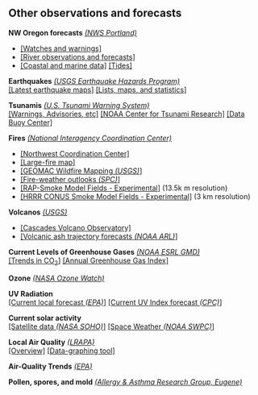 ## Other observations and forecasts ##

**NW Oregon forecasts**
*[(NWS Portland)](http://newweb.wrh.noaa.gov/pqr/)*  

- [[Watches and warnings]](http://www.wrh.noaa.gov/warnings.php?wfo=pqr)
- [[River observations and forecasts]](https://water.weather.gov/ahps2/index.php?wfo=pqr)
- [[Coastal and marine data]](https://www.wrh.noaa.gov/pqr/marine.php) [[Tides]](https://www.wrh.noaa.gov/pqr/tides.php)

**Earthquakes** *[(USGS Earthquake Hazards Program)](https://earthquake.usgs.gov/earthquakes/)*  
[[Latest earthquake maps]](https://earthquake.usgs.gov/earthquakes/map/)
[[Lists, maps, and statistics]](https://earthquake.usgs.gov/earthquakes/browse/)

**Tsunamis** *[(U.S. Tsunami Warning System)](tsunami.gov)*  
[[Warnings, Advisories, etc]](tsunami.gov)
[[NOAA Center for Tsunami Research]](https://nctr.pmel.noaa.gov)
[[Data Buoy Center]](https://www.ndbc.noaa.gov/dart.shtml)

**Fires**  *[(National Interagency Coordination Center)](https://www.nifc.gov/nicc/index.htm)*   

- [[Northwest Coordination Center]](http://gacc.nifc.gov/nwcc/)
- [[Large-fire map]](http://gacc.nifc.gov/nwcc/)  
- [[GEOMAC Wildfire Mapping *(USGS)*]](https://www.geomac.gov/viewer/viewer.shtml)  
- [[Fire-weather outlooks *(SPC)*]](https://www.spc.noaa.gov/products/fire_wx/overview.html)
- [[RAP-Smoke Model Fields - Experimental]](https://rapidrefresh.noaa.gov/RAPsmoke/) (13.5k m resolution) 
- [[HRRR CONUS Smoke Model Fields - Experimental]](https://rapidrefresh.noaa.gov/hrrr/HRRRsmoke/) (3 km resolution)

**Volcanos** *[(USGS)](https://volcanoes.usgs.gov/index.html)*   

- [[Cascades Volcano Observatory]](https://volcanoes.usgs.gov/observatories/cvo/)
- [[Volcanic ash trajectory forecasts *(NOAA ARL)*]](https://www.ready.noaa.gov/ready2-bin/ashcurrent.pl)

**Current Levels of Greenhouse Gases** *[(NOAA ESRL GMD)](https://www.esrl.noaa.gov/gmd/)*  
[[Trends in CO<sub>2</sub>]](https://www.esrl.noaa.gov/gmd/ccgg/trends/)
[[Annual Greenhouse Gas Index]](https://www.esrl.noaa.gov/gmd/aggi/)  

**Ozone**  *[(NASA Ozone Watch)](https://ozonewatch.gsfc.nasa.gov/index.html)*

**UV Radiation**  
[[Current local forecast *(EPA)*]](https://ofmpub.epa.gov/enviro/uv_search_v2?minx=-123.07791089999998&miny=43.999754900000056&maxx=-122.99391089999997&maxy=44.08375490000006)
[[Current UV Index forecast *(CPC)*]](https://www.cpc.ncep.noaa.gov/products/stratosphere/uv_index/uv_current.shtml)

**Current solar activity**  
[[Satellite data *(NASA SOHO)*]](https://sohowww.nascom.nasa.gov)
[[Space Weather *(NOAA SWPC)*]](https://www.swpc.noaa.gov)

**Local Air Quality** *[(LRAPA)](http://www.lrapa.org)*  
[[Overview]](http://www.lrapa.org)
[[Data-graphing tool]](http://www.lrapa.org/221/Data-Graphing)

**Air-Quality Trends** *[(EPA)](https://www.epa.gov/air-trends)*

**Pollen, spores, and mold** *[(Allergy & Asthma Research Group, Eugene)](http://pollen.aaaai.org/nab/index.cfm?p=allergenreport&stationid=1)*




